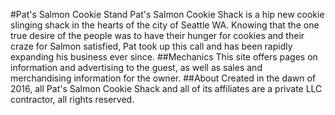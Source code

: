 #Pat's Salmon Cookie Stand
Pat's Salmon Cookie Shack is a hip new cookie slinging shack in the hearts of the city of Seattle WA.
Knowing that the one true desire of the people was to have their hunger for cookies and their craze for
Salmon satisfied, Pat took up this call and has been rapidly expanding his business ever since.
##Mechanics
This site offers pages on information and advertising to the guest, as well as sales and merchandising
information for the owner.
##About
Created in the dawn of 2016, all Pat's Salmon Cookie Shack and all of its affiliates are a private
LLC contractor, all rights reserved.  
